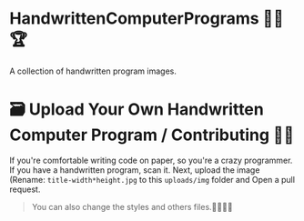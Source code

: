 # HandwrittenComputerPrograms 👨‍💻🏆
A collection of handwritten program images.

# 🗃️ Upload Your Own Handwritten Computer Program / Contributing 🐞💼
If you're comfortable writing code on paper, so you're a crazy programmer. If you have a handwritten program, scan it. Next, upload the image (Rename: `` title-width*height.jpg `` to this `` uploads/img `` folder and Open a pull request.

> You can also change the styles and others files.🌟🌠🌠✨
